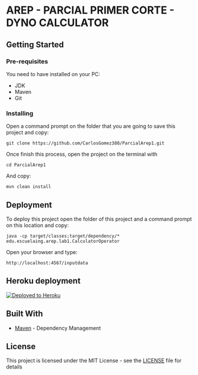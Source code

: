 # AREP - PARCIAL PRIMER CORTE - DYNO CALCULATOR

## Getting Started

### Pre-requisites

You need to have installed on your PC:

- JDK 
- Maven 
- Git

### Installing

Open a command prompt on the folder that you are going to save this project and copy:

```
git clone https://github.com/CarlosGomez380/ParcialArep1.git
```

Once finish this process, open the project on the terminal with 

```
cd ParcialArep1
```

And copy:

```
mvn clean install
```

## Deployment

To deploy this project open the folder of this project and a command prompt on this location and copy:

```
java -cp target/classes;target/dependency/* edu.escuelaing.arep.lab1.CalculatorOperator
```

Open your browser and type:

```
http://localhost:4567/inputdata
```


## Heroku deployment

[![Deployed to Heroku](https://www.herokucdn.com/deploy/button.png)](https://damp-springs-33229.herokuapp.com/inputdata)

## Built With

- [Maven](https://maven.apache.org/) - Dependency Management

## License

This project is licensed under the MIT License - see the [LICENSE](LICENSE) file for details
